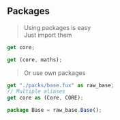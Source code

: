 ## Packages

> Using packages is easy
> <br>Just import them
```ts
get core;

get (core, maths);
```
> Or use own packages
```ts
get "./packs/base.fux" as raw_base;
// Multiple aliases
get core as (Core, CORE);

package Base = raw_base.Base();
```